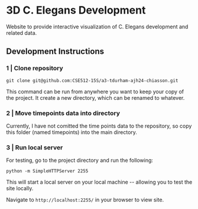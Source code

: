 # 3D C. Elegans Development
Website to provide interactive visualization of C. Elegans development and related data.

## Development Instructions

### 1 | Clone repository

```
git clone git@github.com:CSE512-15S/a3-tdurham-ajh24-chiasson.git
```

This command can be run from anywhere you want to keep your copy of the project. It create a new directory, which can be renamed to whatever.

### 2 | Move timepoints data into directory 
Currently, I have not comitted the time points data to the repository, so copy this folder (named timepoints) into the main directory.

### 3 | Run local server
For testing, go to the project directory and run the following:

```
python -m SimpleHTTPServer 2255
```

This will start a local server on your local machine -- allowing you to test the site locally. 

Navigate to `http://localhost:2255/` in your browser to view site.
